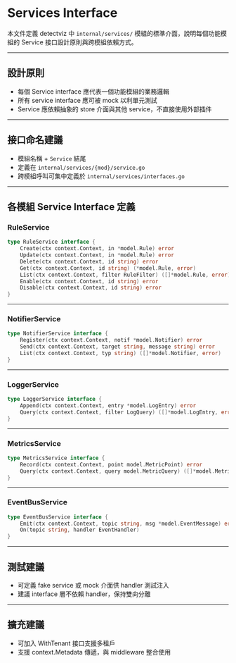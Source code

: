 

# Services Interface

本文件定義 detectviz 中 `internal/services/` 模組的標準介面，說明每個功能模組的 Service 接口設計原則與跨模組依賴方式。

---

## 設計原則

- 每個 Service interface 應代表一個功能模組的業務邏輯
- 所有 service interface 應可被 mock 以利單元測試
- Service 應依賴抽象的 store 介面與其他 service，不直接使用外部插件

---

## 接口命名建議

- 模組名稱 + `Service` 結尾
- 定義在 `internal/services/{mod}/service.go`
- 跨模組呼叫可集中定義於 `internal/services/interfaces.go`

---

## 各模組 Service Interface 定義

### RuleService

```go
type RuleService interface {
    Create(ctx context.Context, in *model.Rule) error
    Update(ctx context.Context, in *model.Rule) error
    Delete(ctx context.Context, id string) error
    Get(ctx context.Context, id string) (*model.Rule, error)
    List(ctx context.Context, filter RuleFilter) ([]*model.Rule, error)
    Enable(ctx context.Context, id string) error
    Disable(ctx context.Context, id string) error
}
```

---

### NotifierService

```go
type NotifierService interface {
    Register(ctx context.Context, notif *model.Notifier) error
    Send(ctx context.Context, target string, message string) error
    List(ctx context.Context, typ string) ([]*model.Notifier, error)
}
```

---

### LoggerService

```go
type LoggerService interface {
    Append(ctx context.Context, entry *model.LogEntry) error
    Query(ctx context.Context, filter LogQuery) ([]*model.LogEntry, error)
}
```

---

### MetricsService

```go
type MetricsService interface {
    Record(ctx context.Context, point model.MetricPoint) error
    Query(ctx context.Context, query model.MetricQuery) ([]*model.MetricSeries, error)
}
```

---

### EventBusService

```go
type EventBusService interface {
    Emit(ctx context.Context, topic string, msg *model.EventMessage) error
    On(topic string, handler EventHandler)
}
```

---

## 測試建議

- 可定義 fake service 或 mock 介面供 handler 測試注入
- 建議 interface 層不依賴 handler，保持雙向分離

---

## 擴充建議

- 可加入 WithTenant 接口支援多租戶
- 支援 context.Metadata 傳遞，與 middleware 整合使用
